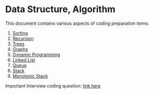 # Data Structure, Algorithm

This document contains various aspects of coding preparation items:
1. [Sorting](https://github.com/VasuPatel001/Data_Structure_Algo/tree/main/DS_Algo/Sorting)
2. [Recursion](https://github.com/VasuPatel001/Data_Structure_Algo/tree/main/DS_Algo/Recursion)
3. [Trees](https://github.com/VasuPatel001/Data_Structure_Algo/tree/main/DS_Algo/Trees)
4. [Graphs](https://github.com/VasuPatel001/Data_Structure_Algo/tree/main/DS_Algo/Graphs)
5. [Dynamic Programming](https://github.com/VasuPatel001/Data_Structure_Algo/tree/main/DS_Algo/Dynamic%20Programming)
6. [Linked List](https://github.com/VasuPatel001/Data_Structure_Algo/tree/main/DS_Algo/Linked%20List)
7. [Queue](https://github.com/VasuPatel001/Data_Structure_Algo/tree/main/DS_Algo/Queue)
8. [Stack](https://github.com/VasuPatel001/Data_Structure_Algo/tree/main/DS_Algo/Stack)
9. [Monotonic Stack](https://github.com/VasuPatel001/Data_Structure_Algo/tree/main/DS_Algo/Monontonic%20Stack)

Important Interview coding question: [link here](https://docs.google.com/spreadsheets/d/18AgUVm2IHdFmRXR4eo4krnHNDo1986Y2BtWgIHvgPLQ/edit#gid=0)
